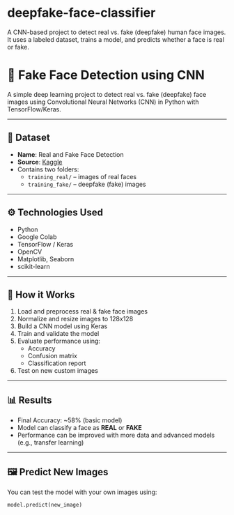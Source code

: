 # deepfake-face-classifier
A CNN-based project to detect real vs. fake (deepfake) human face images. It uses a labeled dataset, trains a model, and predicts whether a face is real or fake.

# 🧠 Fake Face Detection using CNN

A simple deep learning project to detect real vs. fake (deepfake) face images using Convolutional Neural Networks (CNN) in Python with TensorFlow/Keras.

---

## 📁 Dataset

- **Name**: Real and Fake Face Detection
- **Source**: [Kaggle](https://www.kaggle.com/datasets/ciplab/real-and-fake-face-detection)
- Contains two folders:
  - `training_real/` – images of real faces
  - `training_fake/` – deepfake (fake) images

---

## ⚙️ Technologies Used

- Python
- Google Colab
- TensorFlow / Keras
- OpenCV
- Matplotlib, Seaborn
- scikit-learn

---

## 🚀 How it Works

1. Load and preprocess real & fake face images
2. Normalize and resize images to 128x128
3. Build a CNN model using Keras
4. Train and validate the model
5. Evaluate performance using:
   - Accuracy
   - Confusion matrix
   - Classification report
6. Test on new custom images

---

## 📊 Results

- Final Accuracy: ~58% (basic model)
- Model can classify a face as **REAL** or **FAKE**
- Performance can be improved with more data and advanced models (e.g., transfer learning)

---

## 🖼️ Predict New Images

You can test the model with your own images using:
```python
model.predict(new_image)
